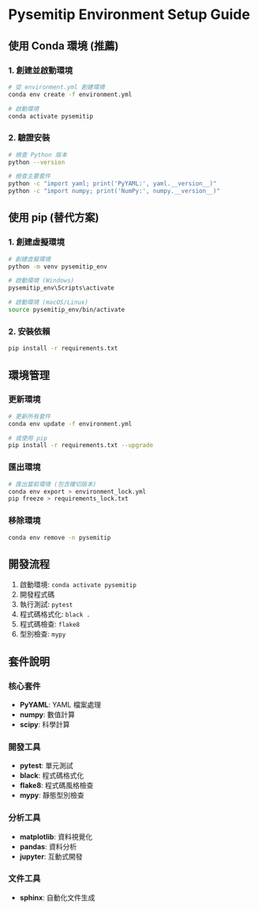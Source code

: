 # Pysemitip Environment Setup Guide

## 使用 Conda 環境 (推薦)

### 1. 創建並啟動環境
```bash
# 從 environment.yml 創建環境
conda env create -f environment.yml

# 啟動環境
conda activate pysemitip
```

### 2. 驗證安裝
```bash
# 檢查 Python 版本
python --version

# 檢查主要套件
python -c "import yaml; print('PyYAML:', yaml.__version__)"
python -c "import numpy; print('NumPy:', numpy.__version__)"
```

## 使用 pip (替代方案)

### 1. 創建虛擬環境
```bash
# 創建虛擬環境
python -m venv pysemitip_env

# 啟動環境 (Windows)
pysemitip_env\Scripts\activate

# 啟動環境 (macOS/Linux)
source pysemitip_env/bin/activate
```

### 2. 安裝依賴
```bash
pip install -r requirements.txt
```

## 環境管理

### 更新環境
```bash
# 更新所有套件
conda env update -f environment.yml

# 或使用 pip
pip install -r requirements.txt --upgrade
```

### 匯出環境
```bash
# 匯出當前環境 (包含確切版本)
conda env export > environment_lock.yml
pip freeze > requirements_lock.txt
```

### 移除環境
```bash
conda env remove -n pysemitip
```

## 開發流程

1. 啟動環境: `conda activate pysemitip`
2. 開發程式碼
3. 執行測試: `pytest`
4. 程式碼格式化: `black .`
5. 程式碼檢查: `flake8`
6. 型別檢查: `mypy`

## 套件說明

### 核心套件
- **PyYAML**: YAML 檔案處理
- **numpy**: 數值計算
- **scipy**: 科學計算

### 開發工具
- **pytest**: 單元測試
- **black**: 程式碼格式化
- **flake8**: 程式碼風格檢查
- **mypy**: 靜態型別檢查

### 分析工具
- **matplotlib**: 資料視覺化
- **pandas**: 資料分析
- **jupyter**: 互動式開發

### 文件工具
- **sphinx**: 自動化文件生成
